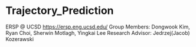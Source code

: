 # Trajectory_Prediction
ERSP @ UCSD https://ersp.eng.ucsd.edu/
Group Members: Dongwook Kim, Ryan Choi, Sherwin Motlagh, Yingkai Lee
Research Advisor: Jedrzej(Jacob) Kozerawski
